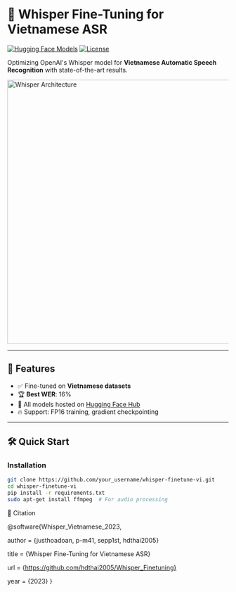 # 🎤 Whisper Fine-Tuning for Vietnamese ASR

[![Hugging Face Models](https://img.shields.io/badge/🤗_Hugging_Face-Models-yellow)](https://huggingface.co/HoaDoan1710)
[![License](https://img.shields.io/badge/License-Apache_2.0-blue)](LICENSE)

Optimizing OpenAI's Whisper model for **Vietnamese Automatic Speech Recognition** with state-of-the-art results.

<img src="https://raw.githubusercontent.com/openai/whisper/main/approach.png" width="600" alt="Whisper Architecture">

---

## 🚀 Features
- ✅ Fine-tuned on **Vietnamese datasets** 
- 🏆 **Best WER**: 16%
- 🤗 All models hosted on [Hugging Face Hub](https://huggingface.co/HoaDoan1710)
- 🔥 Support: FP16 training, gradient checkpointing

---

## 🛠 Quick Start
### Installation
```bash
git clone https://github.com/your_username/whisper-finetune-vi.git
cd whisper-finetune-vi
pip install -r requirements.txt
sudo apt-get install ffmpeg  # For audio processing
```
📜 Citation

@software{Whisper_Vietnamese_2023,

  author = {justhoadoan, p-m41, sepp1st, hdthai2005}
  
  title = {Whisper Fine-Tuning for Vietnamese ASR}
  
  url = {https://github.com/hdthai2005/Whisper_Finetuning}
  
  year = {2023}
  }


